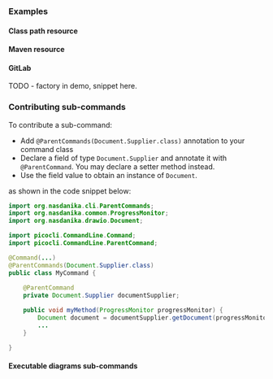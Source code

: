 


### Examples

#### Class path resource

#### Maven resource

#### GitLab

TODO - factory in demo, snippet here. 


### Contributing sub-commands

To contribute a sub-command:

* Add ``@ParentCommands(Document.Supplier.class)`` annotation to your command class
* Declare a field of type ``Document.Supplier`` and annotate it with ``@ParentCommand``. You may declare a setter method instead.
* Use the field value to obtain an instance of ``Document``. 

as shown in the code snippet below:


```java
import org.nasdanika.cli.ParentCommands;
import org.nasdanika.common.ProgressMonitor;
import org.nasdanika.drawio.Document;

import picocli.CommandLine.Command;
import picocli.CommandLine.ParentCommand;

@Command(...)
@ParentCommands(Document.Supplier.class)
public class MyCommand {
    
    @ParentCommand
    private Document.Supplier documentSupplier;

    public void myMethod(ProgressMonitor progressMonitor) {
        Document document = documentSupplier.getDocument(progressMonitor); 
        ...
    }       

}
```

#### Executable diagrams sub-commands



